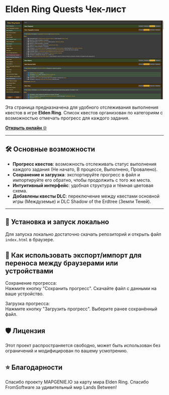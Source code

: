 # Elden Ring Quests Чек-лист

![Project Preview](/preview.png)

Эта страница предназначена для удобного отслеживания выполнения квестов в игре **Elden Ring**. Список квестов организован по категориям с возможностью отмечать прогресс для каждого задания.

[**Открыть онлайн** 🌐](https://virusalex.github.io/elden-ring-quests/)

---

## 🛠️ Основные возможности
- **Прогресс квестов**: возможность отслеживать статус выполнения каждого задания (Не начато, В процессе, Выполнено, Провалено).
- **Сохранение и загрузка**: экспортируйте прогресс в файл и импортируйте его обратно, чтобы продолжить с того же места.
- **Интуитивный интерфейс**: удобная структура и тёмная цветовая схема.
- **Добавлены квесты DLC**: переключение между квестами основной игры (Междуземье) и DLC Shadow of the Erdtree (Земли Теней).

---

## 🚀 Установка и запуск локально

Для запуска локально достаточно скачать репозиторий и открыть файл `index.html` в браузере.


## 💾 Как использовать экспорт/импорт для переноса между браузерами или устройствами
Сохранение прогресса:\
Нажмите кнопку "Сохранить прогресс".
Скачайте файл с данными на ваше устройство.

Загрузка прогресса:\
Нажмите кнопку "Загрузить прогресс".
Выберите ранее сохранённый файл.


## 🛡️ Лицензия
Этот проект распространяется свободно, может быть использован без ограничений и модифицирован по вашему усмотрению.


## ⭐ Благодарности
Спасибо проекту MAPGENIE.IO за карту мира Elden Ring.
Спасибо FromSoftware за удивительный мир Lands Between!